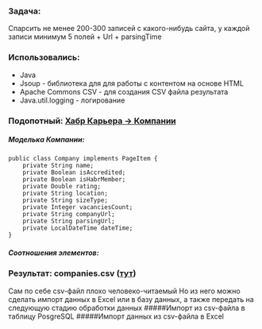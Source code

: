 ### Задача: 
Спарсить не менее 200-300 записей с какого-нибудь сайта, у каждой записи минимум 5 полей + Url + parsingTime
### Использовались:
  - Java
  - Jsoup - библиотека для для работы с контентом на основе HTML
  - Apache Commons CSV - для создания CSV файла результата
  - Java.util.logging - логирование 
### Подопотный: [Хабр Карьера -> Компании](https://career.habr.com/companies?skills%5B%5D=1012&with_ratings=1) 
##### Моделька Компании: 

    public class Company implements PageItem {
        private String name;
        private Boolean isAccredited;
        private Boolean isHabrMember;
        private Double rating;
        private String location;
        private String sizeType;
        private Integer vacanciesCount;
        private String companyUrl;
        private String parsingUrl;
        private LocalDateTime dateTime;
    }
##### Соотношения элементов:

### Результат: companies.csv ([тут](https://github.com/MayWeMeetAgain/website-parser/blob/main/src/main/resources/parsingResults/companies.csv))
Сам по себе csv-файл плохо человеко-читаемый
Но из него можно сделать импорт данных в Excel или в базу данных, а также передать на следующую стадию обработки данных
#####Импорт из csv-файла в таблицу PosgreSQL
#####Импорт данных из csv-файла в Excel
